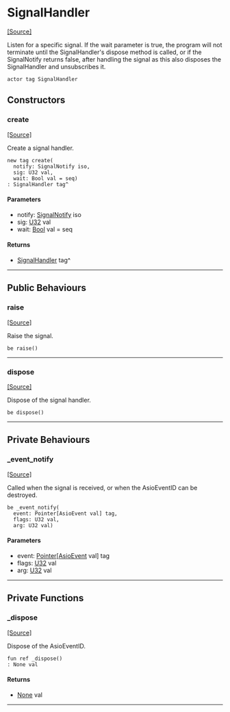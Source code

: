# SignalHandler
<span class="source-link">[[Source]](src/signals/signal_handler.md#L10)</span>

Listen for a specific signal.
If the wait parameter is true, the program will not terminate until the SignalHandler's dispose method is called, or if the SignalNotify returns false, after handling the signal as this also disposes the SignalHandler and unsubscribes it.



```pony
actor tag SignalHandler
```

## Constructors

### create
<span class="source-link">[[Source]](src/signals/signal_handler.md#L20)</span>


Create a signal handler.


```pony
new tag create(
  notify: SignalNotify iso,
  sig: U32 val,
  wait: Bool val = seq)
: SignalHandler tag^
```
#### Parameters

*   notify: [SignalNotify](signals-SignalNotify.md) iso
*   sig: [U32](builtin-U32.md) val
*   wait: [Bool](builtin-Bool.md) val = seq

#### Returns

* [SignalHandler](signals-SignalHandler.md) tag^

---

## Public Behaviours

### raise
<span class="source-link">[[Source]](src/signals/signal_handler.md#L29)</span>


Raise the signal.


```pony
be raise()
```

---

### dispose
<span class="source-link">[[Source]](src/signals/signal_handler.md#L35)</span>


Dispose of the signal handler.


```pony
be dispose()
```

---

## Private Behaviours

### _event_notify
<span class="source-link">[[Source]](src/signals/signal_handler.md#L41)</span>


Called when the signal is received, or when the AsioEventID can be
destroyed.


```pony
be _event_notify(
  event: Pointer[AsioEvent val] tag,
  flags: U32 val,
  arg: U32 val)
```
#### Parameters

*   event: [Pointer](builtin-Pointer.md)\[[AsioEvent](builtin-AsioEvent.md) val\] tag
*   flags: [U32](builtin-U32.md) val
*   arg: [U32](builtin-U32.md) val

---

## Private Functions

### _dispose
<span class="source-link">[[Source]](src/signals/signal_handler.md#L54)</span>


Dispose of the AsioEventID.


```pony
fun ref _dispose()
: None val
```

#### Returns

* [None](builtin-None.md) val

---

